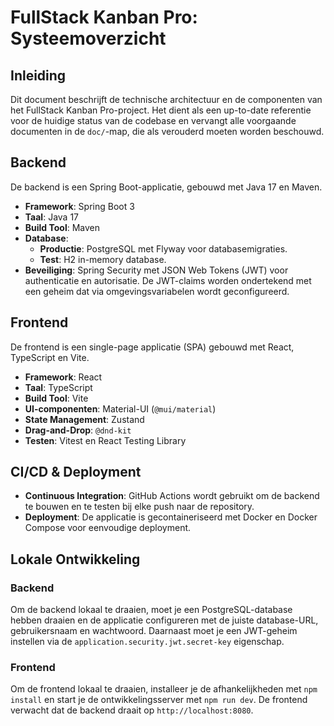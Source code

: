 # FullStack Kanban Pro: Systeemoverzicht

## Inleiding

Dit document beschrijft de technische architectuur en de componenten van het FullStack Kanban Pro-project. Het dient als een up-to-date referentie voor de huidige status van de codebase en vervangt alle voorgaande documenten in de `doc/`-map, die als verouderd moeten worden beschouwd.

## Backend

De backend is een Spring Boot-applicatie, gebouwd met Java 17 en Maven.

- **Framework**: Spring Boot 3
- **Taal**: Java 17
- **Build Tool**: Maven
- **Database**:
    - **Productie**: PostgreSQL met Flyway voor databasemigraties.
    - **Test**: H2 in-memory database.
- **Beveiliging**: Spring Security met JSON Web Tokens (JWT) voor authenticatie en autorisatie. De JWT-claims worden ondertekend met een geheim dat via omgevingsvariabelen wordt geconfigureerd.

## Frontend

De frontend is een single-page applicatie (SPA) gebouwd met React, TypeScript en Vite.

- **Framework**: React
- **Taal**: TypeScript
- **Build Tool**: Vite
- **UI-componenten**: Material-UI (`@mui/material`)
- **State Management**: Zustand
- **Drag-and-Drop**: `@dnd-kit`
- **Testen**: Vitest en React Testing Library

## CI/CD & Deployment

- **Continuous Integration**: GitHub Actions wordt gebruikt om de backend te bouwen en te testen bij elke push naar de repository.
- **Deployment**: De applicatie is gecontaineriseerd met Docker en Docker Compose voor eenvoudige deployment.

## Lokale Ontwikkeling

### Backend

Om de backend lokaal te draaien, moet je een PostgreSQL-database hebben draaien en de applicatie configureren met de juiste database-URL, gebruikersnaam en wachtwoord. Daarnaast moet je een JWT-geheim instellen via de `application.security.jwt.secret-key` eigenschap.

### Frontend

Om de frontend lokaal te draaien, installeer je de afhankelijkheden met `npm install` en start je de ontwikkelingsserver met `npm run dev`. De frontend verwacht dat de backend draait op `http://localhost:8080`.
